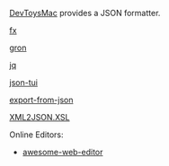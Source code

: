 [DevToysMac](https://github.com/ObuchiYuki/DevToysMac) provides a JSON formatter.

[fx](https://github.com/antonmedv/fx)

[gron](https://github.com/tomnomnom/gron)

[jq](https://github.com/stedolan/jq)

[json-tui](https://github.com/ArthurSonzogni/json-tui)

[export-from-json](https://github.com/zheeeng/export-from-json)

[XML2JSON.XSL](https://xml2json.duttke.de/)

Online Editors:

- [awesome-web-editor](https://github.com/xjh22222228/awesome-web-editor)
